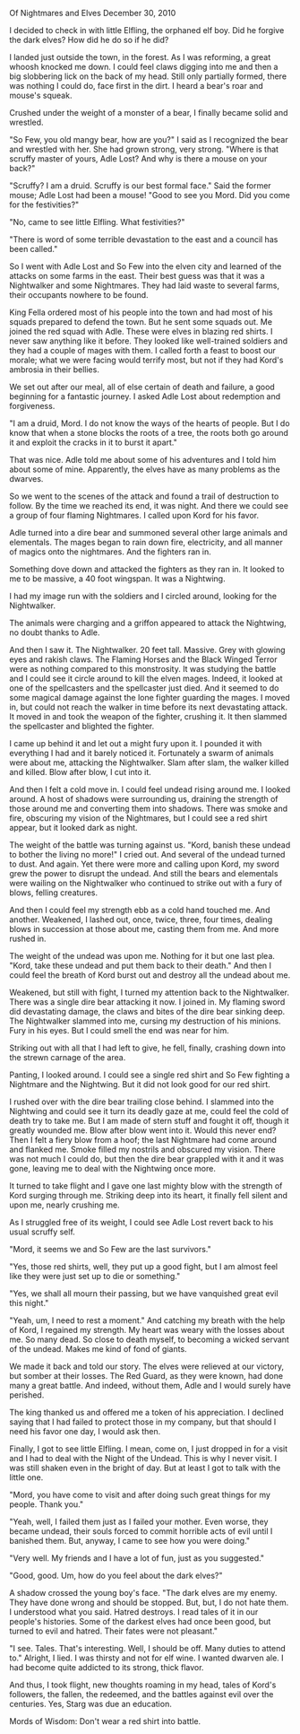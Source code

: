 Of Nightmares and Elves
December 30, 2010

I decided to check in with little Elfling, the orphaned elf boy. Did he forgive the dark elves? How did he do so if he did?

I landed just outside the town, in the forest. As I was reforming, a great whoosh knocked me down. I could feel claws digging into me and then a big slobbering lick on the back of my head. Still only partially formed, there was nothing I could do, face first in the dirt. I heard a bear's roar and mouse's squeak.

Crushed under the weight of a monster of a bear, I finally became solid and wrestled.

"So Few, you old mangy bear, how are you?" I said as I recognized the bear and wrestled with her. She had grown strong, very strong. "Where is that scruffy master of yours, Adle Lost? And why is there a mouse on your back?"

"Scruffy? I am a druid. Scruffy is our best formal face." Said the former mouse; Adle Lost had been a mouse! "Good to see you Mord. Did you come for the festivities?"

"No, came to see little Elfling. What festivities?"

"There is word of some terrible devastation to the east and a council has been called."

So I went with Adle Lost and So Few into the elven city and learned of the attacks on some farms in the east. Their best guess was that it was a Nightwalker and some Nightmares. They had laid waste to several farms, their occupants nowhere to be found.

King Fella ordered most of his people into the town and had most of his squads prepared to defend the town. But he sent some squads out. Me joined the red squad with Adle. These were elves in blazing red shirts. I never saw anything like it before. They looked like well-trained soldiers and they had a couple of mages with them. I called forth a feast to boost our morale; what we were facing would terrify most, but not if they had Kord's ambrosia in their bellies.

We set out after our meal, all of else certain of death and failure, a good beginning for a fantastic journey. I asked Adle Lost about redemption and forgiveness.

"I am a druid, Mord. I do not know the ways of the hearts of people. But I do know that when a stone blocks the roots of a tree, the roots both go around it and exploit the cracks in it to burst it apart."

That was nice. Adle told me about some of his adventures and I told him about some of mine. Apparently, the elves have as many problems as the dwarves.

So we went to the scenes of the attack and found a trail of destruction to follow. By the time we reached its end, it was night. And there we could see a group of four flaming Nightmares. I called upon Kord for his favor.

Adle turned into a dire bear and summoned several other large animals and elementals. The mages began to rain down fire, electricity, and all manner of magics onto the nightmares. And the fighters ran in.

Something dove down and attacked the fighters as they ran in. It looked to me to be massive, a 40 foot wingspan. It was a Nightwing.

I had my image run with the soldiers and I circled around, looking for the Nightwalker.

The animals were charging and a griffon appeared to attack the Nightwing, no doubt thanks to Adle.

And then I saw it. The Nightwalker. 20 feet tall. Massive. Grey with glowing eyes and rakish claws. The Flaming Horses and the Black Winged Terror were as nothing compared to this monstrosity. It was studying the battle and I could see it circle around to kill the elven mages. Indeed, it looked at one of the spellcasters and the spellcaster just died. And it seemed to do some magical damage against the lone fighter guarding the mages. I moved in, but could not reach the walker in time before its next devastating attack. It moved in and took the weapon of the fighter, crushing it. It then slammed the spellcaster and blighted the fighter.

I came up behind it and let out a might fury upon it. I pounded it with everything I had and it barely noticed it. Fortunately a swarm of animals were about me, attacking the Nightwalker. Slam after slam, the walker killed and killed. Blow after blow, I cut into it.

And then I felt a cold move in. I could feel undead rising around me. I looked around. A host of shadows were surrounding us, draining the strength of those around me and converting them into shadows. There was smoke and fire, obscuring my vision of the Nightmares, but I could see a red shirt appear, but it looked dark as night.

The weight of the battle was turning against us. "Kord, banish these undead to bother the living no more!" I cried out. And several of the undead turned to dust. And again. Yet there were more and calling upon Kord, my sword grew the power to disrupt the undead. And still the bears and elementals were wailing on the Nightwalker who continued to strike out with a fury of blows, felling creatures.

And then I could feel my strength ebb as a cold hand touched me. And another. Weakened, I lashed out, once, twice, three, four times, dealing blows in succession at those about me, casting them from me. And more rushed in.

The weight of the undead was upon me. Nothing for it but one last plea. "Kord, take these undead and put them back to their death." And then I could feel the breath of Kord burst out and destroy all the undead about me.

Weakened, but still with fight, I turned my attention back to the Nightwalker. There was a single dire bear attacking it now. I joined in. My flaming sword did devastating damage, the claws and bites of the dire bear sinking deep. The Nightwalker slammed into me, cursing my destruction of his minions. Fury in his eyes. But I could smell the end was near for him.

Striking out with all that I had left to give, he fell, finally, crashing down into the strewn carnage of the area.

Panting, I looked around. I could see a single red shirt and So Few fighting a Nightmare and the Nightwing. But it did not look good for our red shirt.

I rushed over with the dire bear trailing close behind. I slammed into the Nightwing and could see it turn its deadly gaze at me, could feel the cold of death try to take me. But I am made of stern stuff and fought it off, though it greatly wounded me. Blow after blow went into it. Would this never end? Then I felt a fiery blow from a hoof; the last Nightmare had come around and flanked me. Smoke filled my nostrils and obscured my vision. There was not much I could do, but then the dire bear grappled with it and it was gone, leaving me to deal with the Nightwing once more.

It turned to take flight and I gave one last mighty blow with the strength of Kord surging through me. Striking deep into its heart, it finally fell silent and upon me, nearly crushing me.

As I struggled free of its weight, I could see Adle Lost revert back to his usual scruffy self.

"Mord, it seems we and So Few are the last survivors."

"Yes, those red shirts, well, they put up a good fight, but I am almost feel like they were just set up to die or something."

"Yes, we shall all mourn their passing, but we have vanquished great evil this night."

"Yeah, um, I need to rest a moment." And catching my breath with the help of Kord, I regained my strength. My heart was weary with the losses about me. So many dead. So close to death myself, to becoming a wicked servant of the undead. Makes me kind of fond of giants.

We made it back and told our story. The elves were relieved at our victory, but somber at their losses. The Red Guard, as they were known, had done many a great battle. And indeed, without them, Adle and I would surely have perished.

The king thanked us and offered me a token of his appreciation. I declined saying that I had failed to protect those in my company, but that should I need his favor one day, I would ask then.

Finally, I got to see little Elfling. I mean, come on, I just dropped in for a visit and I had to deal with the Night of the Undead. This is why I never visit. I was still shaken even in the bright of day. But at least I got to talk with the little one.

"Mord, you have come to visit and after doing such great things for my people. Thank you."

"Yeah, well, I failed them just as I failed your mother. Even worse, they became undead, their souls forced to commit horrible acts of evil until I banished them. But, anyway, I came to see how you were doing."

"Very well. My friends and I have a lot of fun, just as you suggested."

"Good, good. Um, how do you feel about the dark elves?"

A shadow crossed the young boy's face. "The dark elves are my enemy. They have done wrong and should be stopped. But, but, I do not hate them. I understood what you said. Hatred destroys. I read tales of it in our people's histories. Some of the darkest elves had once been good, but turned to evil and hatred. Their fates were not pleasant."

"I see. Tales. That's interesting. Well, I should be off. Many duties to attend to." Alright, I lied. I was thirsty and not for elf wine. I wanted dwarven ale. I had become quite addicted to its strong, thick flavor.

And thus, I took flight, new thoughts roaming in my head, tales of Kord's followers, the fallen, the redeemed, and the battles against evil over the centuries. Yes, Starg was due an education.

Mords of Wisdom: Don't wear a red shirt into battle.